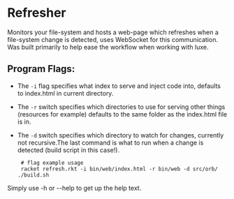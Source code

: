 Refresher
===============
Monitors your file-system and hosts a web-page which refreshes when a file-system change is detected, uses WebSocket for this communication. Was built primarily to help ease the workflow when working with luxe.

Program Flags:
--------------------
 * The ``-i`` flag specifies what index to serve and inject code into, defaults to index.html in current directory.
 * The ``-r`` switch specifies which directories to use for serving other things (resources for example) defaults to the same folder as the index.html file is in.
 * The ``-d`` switch specifies which directory to watch for changes, currently not recursive.The last command is what to run when a change is detected (build script in this case!).

        # flag example usage
        racket refresh.rkt -i bin/web/index.html -r bin/web -d src/orb/ ./build.sh

Simply use -h or --help to get up the help text.

